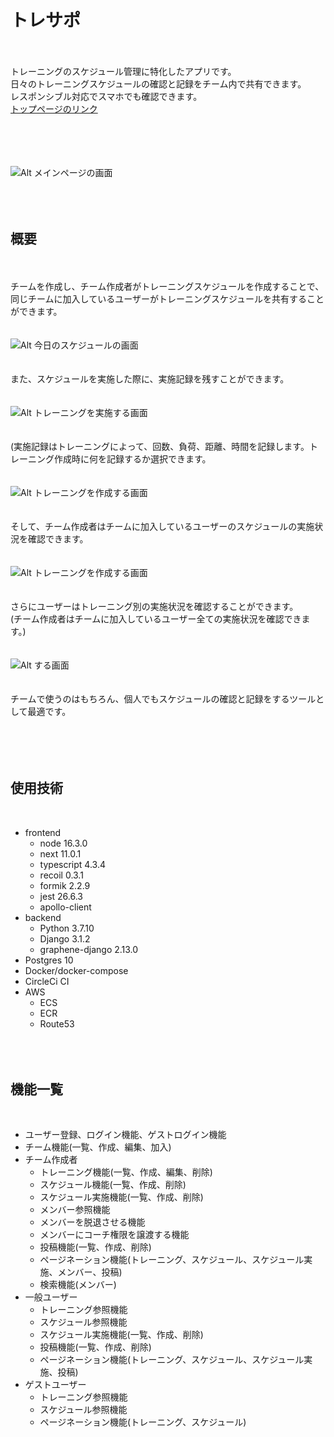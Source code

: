 # トレサポ

<br/><br/>
トレーニングのスケジュール管理に特化したアプリです。  
日々のトレーニングスケジュールの確認と記録をチーム内で共有できます。  
レスポンシブル対応でスマホでも確認できます。  
[トップページのリンク](http://ryo-training-management.com/)

<br/><br/><br/><br/>
![Alt メインページの画面](/frontend/public/images/main-page.png)
<br/><br/><br/><br/>

## 概要

<br/><br/>
チームを作成し、チーム作成者がトレーニングスケジュールを作成することで、  
同じチームに加入しているユーザーがトレーニングスケジュールを共有することができます。  
<br/><br/>
![Alt 今日のスケジュールの画面](/frontend/public/images/about-image1.png)  
<br/><br/>
また、スケジュールを実施した際に、実施記録を残すことができます。  
<br/><br/>
![Alt トレーニングを実施する画面](/frontend/public/images/finished-schedule-create-image.png)  
<br/><br/>
(実施記録はトレーニングによって、回数、負荷、距離、時間を記録します。トレーニング作成時に何を記録するか選択できます。  
<br/><br/>
![Alt トレーニングを作成する画面](/frontend/public/images/training-create-image.png)  
<br/><br/>
そして、チーム作成者はチームに加入しているユーザーのスケジュールの実施状況を確認できます。  
<br/><br/>
![Alt トレーニングを作成する画面](/frontend/public/images/about-image3.png)  
<br/><br/>
さらにユーザーはトレーニング別の実施状況を確認することができます。  
(チーム作成者はチームに加入しているユーザー全ての実施状況を確認できます。)  
<br/><br/>
![Alt する画面](/frontend/public/images/about-image4.png)  
<br/><br/>
チームで使うのはもちろん、個人でもスケジュールの確認と記録をするツールとして最適です。  
<br/><br/><br/><br/>

## 使用技術

<br/>

- frontend
  - node 16.3.0
  - next 11.0.1
  - typescript 4.3.4
  - recoil 0.3.1
  - formik 2.2.9
  - jest 26.6.3
  - apollo-client
- backend
  - Python 3.7.10
  - Django 3.1.2
  - graphene-django 2.13.0
- Postgres 10
- Docker/docker-compose
- CircleCi CI
- AWS
  - ECS
  - ECR
  - Route53
    <br/><br/><br/><br/>

## 機能一覧

<br/>

- ユーザー登録、ログイン機能、ゲストログイン機能
- チーム機能(一覧、作成、編集、加入)
- チーム作成者
  - トレーニング機能(一覧、作成、編集、削除)
  - スケジュール機能(一覧、作成、削除)
  - スケジュール実施機能(一覧、作成、削除)
  - メンバー参照機能
  - メンバーを脱退させる機能
  - メンバーにコーチ権限を譲渡する機能
  - 投稿機能(一覧、作成、削除)
  - ページネーション機能(トレーニング、スケジュール、スケジュール実施、メンバー、投稿)
  - 検索機能(メンバー)
- 一般ユーザー
  - トレーニング参照機能
  - スケジュール参照機能
  - スケジュール実施機能(一覧、作成、削除)
  - 投稿機能(一覧、作成、削除)
  - ページネーション機能(トレーニング、スケジュール、スケジュール実施、投稿)
- ゲストユーザー
  - トレーニング参照機能
  - スケジュール参照機能
  - ページネーション機能(トレーニング、スケジュール)
